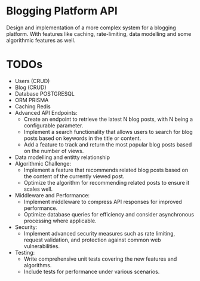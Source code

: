 # Blogging Platform API

Design and implementation of a more complex system for a blogging platform. With features like caching, rate-limiting, data modelling and some algorithmic features as well.

# TODOs

- Users (CRUD)
- Blog (CRUD)
- Database POSTGRESQL
- ORM PRISMA
- Caching Redis
- Advanced API Endpoints:
  - Create an endpoint to retrieve the latest N blog posts, with N being a configurable parameter.
  - Implement a search functionality that allows users to search for blog posts based on keywords in the title or content.
  - Add a feature to track and return the most popular blog posts based on the number of views.
- Data modelling and entitty relationship
- Algorithmic Challenge:
  - Implement a feature that recommends related blog posts based on the content of the currently viewed post.
  - Optimize the algorithm for recommending related posts to ensure it scales well.
- Middleware and Performance:
  - Implement middleware to compress API responses for improved performance.
  - Optimize database queries for efficiency and consider asynchronous processing where applicable.
- Security:
  - Implement advanced security measures such as rate limiting, request validation, and protection against common web vulnerabilities.
- Testing:
  - Write comprehensive unit tests covering the new features and algorithms.
  - Include tests for performance under various scenarios.

